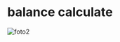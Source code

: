 # balance calculate

![foto2](https://github.com/asinaeray/Balance-Program/assets/162134586/4626f95e-2192-43f3-95c1-5804762387af)
